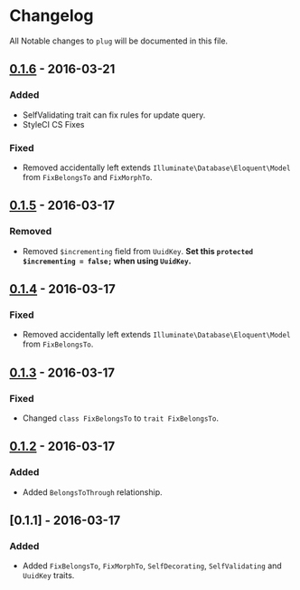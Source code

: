 # Changelog

All Notable changes to `plug` will be documented in this file.

## [0.1.6] - 2016-03-21

### Added
- SelfValidating trait can fix rules for update query.
- StyleCI CS Fixes

### Fixed
- Removed accidentally left extends `Illuminate\Database\Eloquent\Model` from `FixBelongsTo` and `FixMorphTo`.

## [0.1.5] - 2016-03-17

### Removed
- Removed `$incrementing` field from `UuidKey`. **Set this `protected $incrementing = false;` when using `UuidKey`.**

## [0.1.4] - 2016-03-17

### Fixed
- Removed accidentally left extends `Illuminate\Database\Eloquent\Model` from `FixBelongsTo`.

## [0.1.3] - 2016-03-17

### Fixed
- Changed `class FixBelongsTo` to `trait FixBelongsTo`.

## [0.1.2] - 2016-03-17

### Added
- Added `BelongsToThrough` relationship.

## [0.1.1] - 2016-03-17

### Added
- Added `FixBelongsTo`, `FixMorphTo`, `SelfDecorating`, `SelfValidating` and `UuidKey` traits.

[Unpublished]: https://github.com/znck/plug/compare/v0.1.6...HEAD
[0.1.6]: https://github.com/znck/plug/compare/v0.1.5...v0.1.6
[0.1.5]: https://github.com/znck/plug/compare/v0.1.4...v0.1.5
[0.1.4]: https://github.com/znck/plug/compare/v0.1.3...v0.1.4
[0.1.3]: https://github.com/znck/plug/compare/v0.1.2...v0.1.3
[0.1.2]: https://github.com/znck/plug/compare/v0.1.1...v0.1.2
